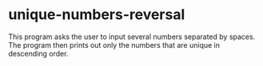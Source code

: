 # unique-numbers-reversal
This program asks the user to input several numbers separated by spaces. The program then prints out only the numbers that are unique in descending order. 
